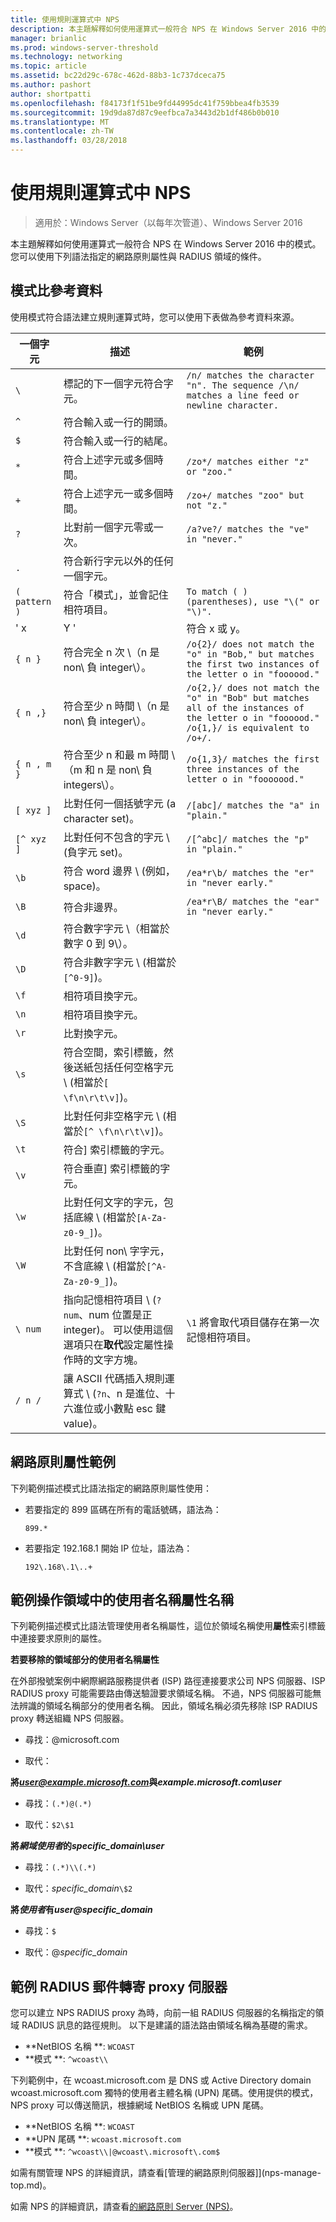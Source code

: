 ```yaml
---
title: 使用規則運算式中 NPS
description: 本主題解釋如何使用運算式一般符合 NPS 在 Windows Server 2016 中的模式。 您可以使用下列語法指定的網路原則屬性與 RADIUS 領域的條件。
manager: brianlic
ms.prod: windows-server-threshold
ms.technology: networking
ms.topic: article
ms.assetid: bc22d29c-678c-462d-88b3-1c737dceca75
ms.author: pashort
author: shortpatti
ms.openlocfilehash: f84173f1f51be9fd44995dc41f759bbea4fb3539
ms.sourcegitcommit: 19d9da87d87c9eefbca7a3443d2b1df486b0b010
ms.translationtype: MT
ms.contentlocale: zh-TW
ms.lasthandoff: 03/28/2018
---
```

# <a name="use-regular-expressions-in-nps"></a>使用規則運算式中 NPS

>適用於：Windows Server（以每年次管道）、Windows Server 2016

本主題解釋如何使用運算式一般符合 NPS 在 Windows Server 2016 中的模式。 您可以使用下列語法指定的網路原則屬性與 RADIUS 領域的條件。

## <a name="pattern-matching-reference"></a>模式比參考資料

使用模式符合語法建立規則運算式時，您可以使用下表做為參考資料來源。

|一個字元|描述|範例|
|---------|-----------|-------|
|`\`  |標記的下一個字元符合字元。 |`/n/ matches the character "n". The sequence /\n/ matches a line feed or newline character.`  |
|`^`  |符合輸入或一行的開頭。 | &nbsp; |
|`$`  |符合輸入或一行的結尾。 | &nbsp; |
|`*`  |符合上述字元或多個時間。 |`/zo*/ matches either "z" or "zoo."` |
|`+`  |符合上述字元一或多個時間。 |`/zo+/ matches "zoo" but not "z."` |
|`?`  |比對前一個字元零或一次。 |`/a?ve?/ matches the "ve" in "never."` |
|`.`  |符合新行字元以外的任何一個字元。  | &nbsp; |
|`( pattern )`  |符合「模式」，並會記住相符項目。   |`To match ( ) (parentheses), use "\(" or "\)".`  |
|' x | Y '  |符合 x 或 y。  |' /z|食物？/ 符合」動物園」或「食物。」` |
|`{ n } `  |符合完全 n 次 \（n 是 non\ 負 integer\）。  |`/o{2}/ does not match the "o" in "Bob," but matches the first two instances of the letter o in "foooood."`  |
|`{ n ,}`  |符合至少 n 時間 \（n 是 non\ 負 integer\）。  |`/o{2,}/ does not match the "o" in "Bob" but matches all of the instances of the letter o in "foooood." /o{1,}/ is equivalent to /o+/.`  |
|`{ n , m }`  |符合至少 n 和最 m 時間 \（m 和 n 是 non\ 負 integers\）。  |`/o{1,3}/ matches the first three instances of the letter o in "fooooood."`  |
|`[ xyz ]`  |比對任何一個括號字元 \(a character set\)。  |`/[abc]/ matches the "a" in "plain."`  |
|`[^ xyz ]`  |比對任何不包含的字元 \ (負字元 set\)。  |`/[^abc]/ matches the "p" in "plain."`  |
|`\b`  |符合 word 邊界 \ (例如，space\)。  |`/ea*r\b/ matches the "er" in "never early."`  |
|`\B`  |符合非邊界。  |`/ea*r\B/ matches the "ear" in "never early."`  |
|`\d`  |符合數字字元 \（相當於數字 0 到 9\）。  | &nbsp; |
|`\D`  |符合非數字字元 \ (相當於`[^0-9]`\)。  | &nbsp; |
|`\f`  |相符項目換字元。  | &nbsp; |
|`\n`  |相符項目換字元。  | &nbsp; |
|`\r`  |比對換字元。  | &nbsp; |
|`\s`  |符合空間，索引標籤，然後送紙包括任何空格字元 \ (相當於`[ \f\n\r\t\v]`\)。  | &nbsp; |
|`\S`  |比對任何非空格字元 \ (相當於`[^ \f\n\r\t\v]`\)。  | &nbsp; |
|`\t`  |符合] 索引標籤的字元。  | &nbsp; |
|`\v`  |符合垂直] 索引標籤的字元。  | &nbsp; |
|`\w`  |比對任何文字的字元，包括底線 \ (相當於`[A-Za-z0-9_]`\)。  | &nbsp; |
|`\W`  |比對任何 non\ 字字元，不含底線 \ (相當於`[^A-Za-z0-9_]`\)。  | &nbsp; |
|`\ num`  |指向記憶相符項目 \ (`?num`、num 位置是正 integer\)。  可以使用這個選項只在**取代**設定屬性操作時的文字方塊。| `\1` 將會取代項目儲存在第一次記憶相符項目。  |
|`/ n / `  |讓 ASCII 代碼插入規則運算式 \ (`?n`、n 是進位、十六進位或小數點 esc 鍵 value\)。  | &nbsp; |

## <a name="examples-for-network-policy-attributes"></a>網路原則屬性範例

下列範例描述模式比語法指定的網路原則屬性使用：

- 若要指定的 899 區碼在所有的電話號碼，語法為：

     `899.*`

- 若要指定 192.168.1 開始 IP 位址，語法為：

    `192\.168\.1\..+`

## <a name="examples-for-manipulation-of-the-realm-name-in-the-user-name-attribute"></a>範例操作領域中的使用者名稱屬性名稱

下列範例描述模式比語法管理使用者名稱屬性，這位於領域名稱使用**屬性**索引標籤中連接要求原則的屬性。

**若要移除的領域部分的使用者名稱屬性**

在外部撥號案例中網際網路服務提供者 \(ISP\) 路徑連接要求公司 NPS 伺服器、ISP RADIUS proxy 可能需要路由傳送驗證要求領域名稱。 不過，NPS 伺服器可能無法辨識的領域名稱部分的使用者名稱。 因此，領域名稱必須先移除 ISP RADIUS proxy 轉送組織 NPS 伺服器。

- 尋找：@microsoft\.com

- 取代：

**將*user@example.microsoft.com*與*example.microsoft.com\user***

- 尋找：`(.*)@(.*)`

- 取代：`$2\$1`



**將*網域使用者*的*specific_domain\user***

- 尋找：`(.*)\\(.*)`

- 取代：*specific_domain*`\$2`



**將*使用者*有*user@specific_domain***

- 尋找：`$`

- 取代：@*specific_domain*

## <a name="example-for-radius-message-forwarding-by-a-proxy-server"></a>範例 RADIUS 郵件轉寄 proxy 伺服器

您可以建立 NPS RADIUS proxy 為時，向前一組 RADIUS 伺服器的名稱指定的領域 RADIUS 訊息的路徑規則。 以下是建議的語法路由領域名稱為基礎的需求。

- **NetBIOS 名稱 **: `WCOAST`
- **模式 **:      `^wcoast\\`

下列範例中，在 wcoast.microsoft.com 是 DNS 或 Active Directory domain wcoast.microsoft.com 獨特的使用者主體名稱 (UPN) 尾碼。使用提供的模式，NPS proxy 可以傳送簡訊，根據網域 NetBIOS 名稱或 UPN 尾碼。

- **NetBIOS 名稱 **: `WCOAST`
- **UPN 尾碼 **:   `wcoast.microsoft.com`
- **模式 **:      `^wcoast\\|@wcoast\.microsoft\.com$`


如需有關管理 NPS 的詳細資訊，請查看[管理的網路原則伺服器]](nps-manage-top.md)。

如需 NPS 的詳細資訊，請查看[的網路原則 Server (NPS)](nps-top.md)。
